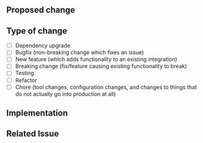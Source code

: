 ## Proposed change

## Type of change

- [ ] Dependency upgrade
- [ ] Bugfix (non-breaking change which fixes an issue)
- [ ] New feature (which adds functionality to an existing integration)
- [ ] Breaking change (fix/feature causing existing functionality to break)
- [ ] Testing
- [ ] Refactor
- [ ] Chore (tool changes, configuration changes, and changes to things that do not actually go into production at all)

## Implementation

## Related Issue
